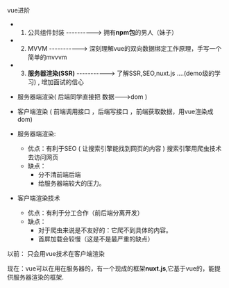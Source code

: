 vue进阶

- 1. 公共组件封装       ----------> 拥有**npm包**的男人（妹子）
- 2. MVVM                   -----------> 深刻理解vue的双向数据绑定工作原理，手写一个简单的mvvvm
- 3. **服务器渲染(SSR)**  -----------> 了解SSR,SEO,nuxt.js ....(demo级的学习) , 增加面试的信心



- 服务器端渲染( 后端同学直接把 数据--->dom  ) 

- 客户端渲染 ( 前端调用接口 ，后端写接口 ，前端获取数据，用vue渲染成dom)

  

- 服务器端渲染:

  - 优点：有利于SEO (  让搜索引擎能找到网页的内容 )  搜索引擎用爬虫技术去访问网页
  - 缺点：
    - 分不清前端后端
    - 给服务器端较大的压力。

- 客户端渲染技术

  - 优点：有利于分工合作（前后端分离开发）
  - 缺点：
    - 对于爬虫来说是不友好的：它爬不到具体的内容。
    - 首屏加载会较慢（这是不是最严重的缺点）



以前： 只会用vue技术在客户端渲染

现在：vue可以在用在服务器的，有一个现成的框架**nuxt.js**,它基于vue的，能提供服务器渲染的框架.